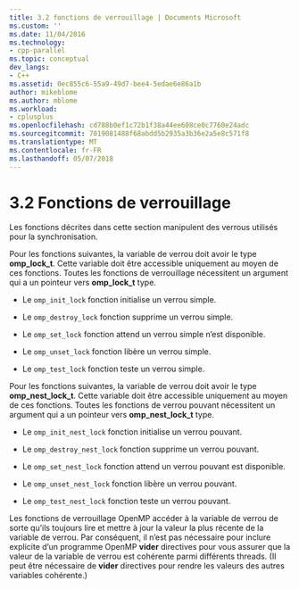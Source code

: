 ```yaml
---
title: 3.2 fonctions de verrouillage | Documents Microsoft
ms.custom: ''
ms.date: 11/04/2016
ms.technology:
- cpp-parallel
ms.topic: conceptual
dev_langs:
- C++
ms.assetid: 0ec855c6-55a9-49d7-bee4-5edae6e86a1b
author: mikeblome
ms.author: mblome
ms.workload:
- cplusplus
ms.openlocfilehash: cd788b0ef1c72b1f38a44ee608ce0c7760e24adc
ms.sourcegitcommit: 7019081488f68abdd5b2935a3b36e2a5e8c571f8
ms.translationtype: MT
ms.contentlocale: fr-FR
ms.lasthandoff: 05/07/2018
---
```

# <a name="32-lock-functions"></a>3.2 Fonctions de verrouillage
Les fonctions décrites dans cette section manipulent des verrous utilisés pour la synchronisation.  
  
 Pour les fonctions suivantes, la variable de verrou doit avoir le type **omp_lock_t**. Cette variable doit être accessible uniquement au moyen de ces fonctions. Toutes les fonctions de verrouillage nécessitent un argument qui a un pointeur vers **omp_lock_t** type.  
  
-   Le `omp_init_lock` fonction initialise un verrou simple.  
  
-   Le `omp_destroy_lock` fonction supprime un verrou simple.  
  
-   Le `omp_set_lock` fonction attend un verrou simple n’est disponible.  
  
-   Le `omp_unset_lock` fonction libère un verrou simple.  
  
-   Le `omp_test_lock` fonction teste un verrou simple.  
  
 Pour les fonctions suivantes, la variable de verrou doit avoir le type **omp_nest_lock_t**.  Cette variable doit être accessible uniquement au moyen de ces fonctions. Toutes les fonctions de verrou pouvant nécessitent un argument qui a un pointeur vers **omp_nest_lock_t** type.  
  
-   Le `omp_init_nest_lock` fonction initialise un verrou pouvant.  
  
-   Le `omp_destroy_nest_lock` fonction supprime un verrou pouvant.  
  
-   Le `omp_set_nest_lock` fonction attend un verrou pouvant est disponible.  
  
-   Le `omp_unset_nest_lock` fonction libère un verrou pouvant.  
  
-   Le `omp_test_nest_lock` fonction teste un verrou pouvant.  
  
 Les fonctions de verrouillage OpenMP accéder à la variable de verrou de sorte qu’ils toujours lire et mettre à jour la valeur la plus récente de la variable de verrou. Par conséquent, il n’est pas nécessaire pour inclure explicite d’un programme OpenMP **vider** directives pour vous assurer que la valeur de la variable de verrou est cohérente parmi différents threads. (Il peut être nécessaire de **vider** directives pour rendre les valeurs des autres variables cohérente.)